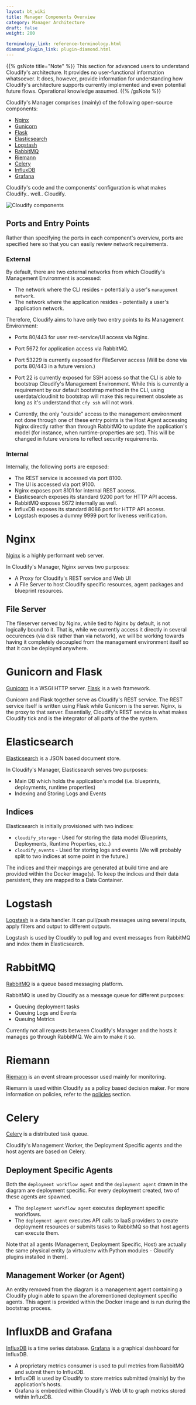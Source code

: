 ```yaml
---
layout: bt_wiki
title: Manager Components Overview
category: Manager Architecture
draft: false
weight: 200

terminology_link: reference-terminology.html
diamond_plugin_link: plugin-diamond.html
---
```


{{% gsNote title="Note" %}}
This section for advanced users to understand Cloudify's architecture. It provides no user-functional information whatsoever. It does, however, provide information for understanding how Cloudify's architecture supports currently implemented and even potential future flows. Operational knowledge assumed.
{{% /gsNote %}}


Cloudify's Manager comprises (mainly) of the following open-source components:

* [Nginx](#nginx)
* [Gunicorn](#gunicorn-and-flask)
* [Flask](#gunicorn-and-flask)
* [Elasticsearch](#elasticsearch)
* [Logstash](#logstash)
* [RabbitMQ](#rabbitmq)
* [Riemann](#riemann)
* [Celery](#celery)
* [InfluxDB](#influxdb-and-grafana)
* [Grafana](#influxdb-and-grafana)

Cloudify's code and the components' configuration is what makes Cloudify.. well.. Cloudify.

![Cloudify components](images/architecture/cloudify_advanced_architecture.png)

## Ports and Entry Points

Rather than specifying the ports in each component's overview, ports are specified here so that you can easily review network requirements.

### External

By default, there are two external networks from which Cloudify's Management Environment is accessed:

* The network where the CLI resides - potentially a user's `management network`.
* The network where the application resides - potentially a user's application network.

Therefore, Cloudify aims to have only two entry points to its Management Environment:

* Ports 80/443 for user rest-service/UI access via Nginx.
* Port 5672 for application access via RabbitMQ.

* Port 53229 is currently exposed for FileServer access (Will be done via ports 80/443 in a future version.)
* Port 22 is currently exposed for SSH access so that the CLI is able to bootstrap Cloudify's Management Environment. While this is currently a requirement by our default bootstrap method in the CLI, using userdata/cloudinit to bootstrap will make this requirement obsolete as long as it's understand that `cfy ssh` will not work.
* Currently, the only "outside" access to the management environment not done through one of these entry points is the Host Agent accessing Nginx directly rather than through RabbitMQ to update the application's model (for instance, when runtime-properties are set). This will be changed in future versions to reflect security requirements.

### Internal

Internally, the following ports are exposed:

* The REST service is accessed via port 8100.
* The UI is accessed via port 9100.
* Nginx exposes port 8101 for internal REST access.
* Elasticsearch exposes its standard 9200 port for HTTP API access.
* RabbitMQ exposes 5672 internally as well.
* InfluxDB exposes its standard 8086 port for HTTP API access.
* Logstash exposes a dummy 9999 port for liveness verification.

# Nginx

[Nginx](http://nginx.com/) is a highly performant web server.

In Cloudify's Manager, Nginx serves two purposes:

* A Proxy for Cloudify's REST service and Web UI
* A File Server to host Cloudify specific resources, agent packages and blueprint resources.

## File Server

The fileserver served by Nginx, while tied to Nginx by default, is not logically bound to it. That is, while we currently access it directly in several occurences (via disk rather than via network), we will be working towards having it completely decoupled from the management environment itself so that it can be deployed anywhere.

# Gunicorn and Flask

[Gunicorn](http://gunicorn.org/) is a WSGI HTTP server. [Flask](http://flask.pocoo.org/) is a web framework.

Gunicorn and Flask together serve as Cloudify's REST service. The REST service itself is written using Flask while Gunicorn is the server. Nginx, is the proxy to that server.
Essentially, Cloudify's REST service is what makes Cloudify tick and is the integrator of all parts of the the system.

# Elasticsearch

[Elasticsearch](https://www.elastic.co/products/elasticsearch) is a JSON based document store.

In Cloudify's Manager, Elasticsearch serves two purposes:

* Main DB which holds the application's model (i.e. blueprints, deployments, runtime properties)
* Indexing and Storing Logs and Events

## Indices

Elasticsearch is initially provisioned with two indices:

* `cloudify_storage` - Used for storing the data model (Blueprints, Deployments, Runtime Properties, etc..)
* `cloudify_events` - Used for storing logs and events (We will probably split to two indices at some point in the future.)

The indices and their mappings are generated at build time and are provided within the Docker image(s). To keep the indices and their data persistent, they are mapped to a Data Container.

# Logstash

[Logstash](https://www.elastic.co/products/logstash) is a data handler. It can pull/push messages using several inputs, apply filters and output to different outputs.

Logstash is used by Cloudify to pull log and event messages from RabbitMQ and index them in Elasticsearch.

# RabbitMQ

[RabbitMQ](http://www.rabbitmq.com/) is a queue based messaging platform.

RabbitMQ is used by Cloudify as a message queue for different purposes:

* Queuing deployment tasks
* Queuing Logs and Events
* Queuing Metrics

Currently not all requests between Cloudify's Manager and the hosts it manages go through RabbitMQ. We aim to make it so.

# Riemann

[Riemann](http://riemann.io/) is an event stream processor used mainly for monitoring.

Riemann is used within Cloudify as a policy based decision maker. For more information on policies, refer to the [policies](policies-general.html) section.

# Celery

[Celery](http://www.celeryproject.org/) is a distributed task queue.

Cloudify's Management Worker, the Deployment Specific agents and the host agents are based on Celery.

## Deployment Specific Agents

Both the `deployment workflow agent` and the `deployment agent` drawn in the diagram are deployment specific. For every deployment created, two of these agents are spawned.

* The `deployment workflow agent` executes deployment specific workflows.
* The `deployment agent` executes API calls to IaaS providers to create deployment resources or submits tasks to RabbitMQ so that host agents can execute them.

Note that all agents (Management, Deployment Specific, Host) are actually the same physical entity (a virtualenv with Python modules - Cloudify plugins installed in them).

## Management Worker (or Agent)

An entity removed from the diagram is a management agent containing a Cloudify plugin able to spawn the aforementioned deployment specific agents. This agent is provided within the Docker image and is run during the bootstrap process.

# InfluxDB and Grafana

[InfluxDB](http://influxdb.com/) is a time series database. [Grafana](http://grafana.org/) is a graphical dashboard for InfluxDB.

* A proprietary metrics consumer is used to pull metrics from RabbitMQ and submit them to InfluxDB.
* InfluxDB is used by Cloudify to store metrics submitted (mainly) by the application's hosts.
* Grafana is embedded within Cloudify's Web UI to graph metrics stored within InfluxDB.